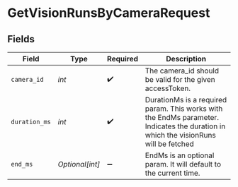 # GetVisionRunsByCameraRequest


## Fields

| Field                                                                                                                               | Type                                                                                                                                | Required                                                                                                                            | Description                                                                                                                         |
| ----------------------------------------------------------------------------------------------------------------------------------- | ----------------------------------------------------------------------------------------------------------------------------------- | ----------------------------------------------------------------------------------------------------------------------------------- | ----------------------------------------------------------------------------------------------------------------------------------- |
| `camera_id`                                                                                                                         | *int*                                                                                                                               | :heavy_check_mark:                                                                                                                  | The camera_id should be valid for the given accessToken.                                                                            |
| `duration_ms`                                                                                                                       | *int*                                                                                                                               | :heavy_check_mark:                                                                                                                  | DurationMs is a required param. This works with the EndMs parameter. Indicates the duration in which the visionRuns will be fetched |
| `end_ms`                                                                                                                            | *Optional[int]*                                                                                                                     | :heavy_minus_sign:                                                                                                                  | EndMs is an optional param. It will default to the current time.                                                                    |